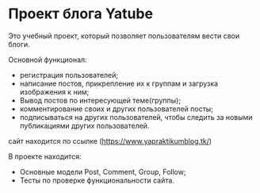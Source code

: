 # Проект блога Yatube

Это учебный проект, который позволяет пользователям вести свои блоги.

Основной функционал:
- регистрация пользователей;
- написание постов, прикрепление их к группам и загрузка изображения к ним;
- Вывод постов по интересующей теме(группы);
- комментирование своих и других пользователей посты;
- подписываться на других пользователей, чтобы следить за новыми публикациями других пользователей.



сайт находится по ссылке (https://www.yapraktikumblog.tk/)

В проекте находится:
- Основные модели Post, Comment, Group, Follow;
- Тесты по проверке функциональности сайта.
